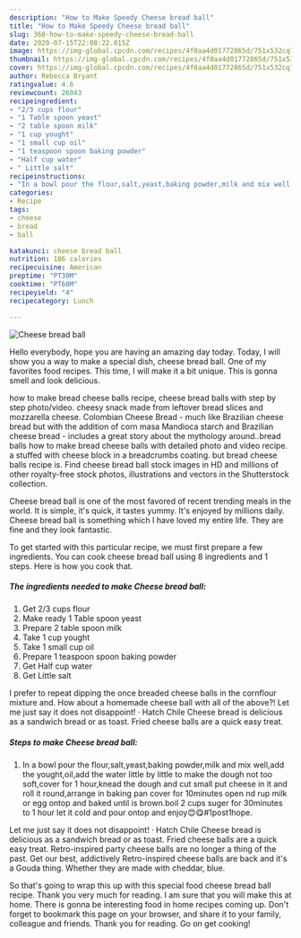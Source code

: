 ```yaml
---
description: "How to Make Speedy Cheese bread ball"
title: "How to Make Speedy Cheese bread ball"
slug: 360-how-to-make-speedy-cheese-bread-ball
date: 2020-07-15T22:08:22.015Z
image: https://img-global.cpcdn.com/recipes/4f0aa4d01772865d/751x532cq70/cheese-bread-ball-recipe-main-photo.jpg
thumbnail: https://img-global.cpcdn.com/recipes/4f0aa4d01772865d/751x532cq70/cheese-bread-ball-recipe-main-photo.jpg
cover: https://img-global.cpcdn.com/recipes/4f0aa4d01772865d/751x532cq70/cheese-bread-ball-recipe-main-photo.jpg
author: Rebecca Bryant
ratingvalue: 4.6
reviewcount: 26043
recipeingredient:
- "2/3 cups flour"
- "1 Table spoon yeast"
- "2 table spoon milk"
- "1 cup yought"
- "1 small cup oil"
- "1 teaspoon spoon baking powder"
- "Half cup water"
- " Little salt"
recipeinstructions:
- "In a bowl pour the flour,salt,yeast,baking powder,milk and mix well,add the yought,oil,add the water little by little to make the dough not too soft,cover for 1 hour,knead the dough and cut small put cheese in it and roll it round,arrange in baking pan cover for 10minutes open nd rup milk or egg ontop and baked until is brown.boil 2 cups suger for 30minutes to 1 hour let it cold and pour ontop and enjoy😊😋#1post1hope."
categories:
- Recipe
tags:
- cheese
- bread
- ball

katakunci: cheese bread ball 
nutrition: 186 calories
recipecuisine: American
preptime: "PT30M"
cooktime: "PT60M"
recipeyield: "4"
recipecategory: Lunch

---
```



![Cheese bread ball](https://img-global.cpcdn.com/recipes/4f0aa4d01772865d/751x532cq70/cheese-bread-ball-recipe-main-photo.jpg)

Hello everybody, hope you are having an amazing day today. Today, I will show you a way to make a special dish, cheese bread ball. One of my favorites food recipes. This time, I will make it a bit unique. This is gonna smell and look delicious.

how to make bread cheese balls recipe, cheese bread balls with step by step photo/video. cheesy snack made from leftover bread slices and mozzarella cheese. Colombian Cheese Bread - much like Brazilian cheese bread but with the addition of corn masa Mandioca starch and Brazilian cheese bread - includes a great story about the mythology around..bread balls how to make bread cheese balls with detailed photo and video recipe. a stuffed with cheese block in a breadcrumbs coating. but bread cheese balls recipe is. Find cheese bread ball stock images in HD and millions of other royalty-free stock photos, illustrations and vectors in the Shutterstock collection.

Cheese bread ball is one of the most favored of recent trending meals in the world. It is simple, it's quick, it tastes yummy. It's enjoyed by millions daily. Cheese bread ball is something which I have loved my entire life. They are fine and they look fantastic.


To get started with this particular recipe, we must first prepare a few ingredients. You can cook cheese bread ball using 8 ingredients and 1 steps. Here is how you cook that.

<!--inarticleads1-->

##### The ingredients needed to make Cheese bread ball:

1. Get 2/3 cups flour
1. Make ready 1 Table spoon yeast
1. Prepare 2 table spoon milk
1. Take 1 cup yought
1. Take 1 small cup oil
1. Prepare 1 teaspoon spoon baking powder
1. Get Half cup water
1. Get  Little salt


I prefer to repeat dipping the once breaded cheese balls in the cornflour mixture and. How about a homemade cheese ball with all of the above?! Let me just say it does not disappoint! · Hatch Chile Cheese bread is delicious as a sandwich bread or as toast. Fried cheese balls are a quick easy treat. 

<!--inarticleads2-->

##### Steps to make Cheese bread ball:

1. In a bowl pour the flour,salt,yeast,baking powder,milk and mix well,add the yought,oil,add the water little by little to make the dough not too soft,cover for 1 hour,knead the dough and cut small put cheese in it and roll it round,arrange in baking pan cover for 10minutes open nd rup milk or egg ontop and baked until is brown.boil 2 cups suger for 30minutes to 1 hour let it cold and pour ontop and enjoy😊😋#1post1hope.


Let me just say it does not disappoint! · Hatch Chile Cheese bread is delicious as a sandwich bread or as toast. Fried cheese balls are a quick easy treat. Retro-inspired party cheese balls are no longer a thing of the past. Get our best, addictively Retro-inspired cheese balls are back and it&#39;s a Gouda thing. Whether they are made with cheddar, blue. 

So that's going to wrap this up with this special food cheese bread ball recipe. Thank you very much for reading. I am sure that you will make this at home. There is gonna be interesting food in home recipes coming up. Don't forget to bookmark this page on your browser, and share it to your family, colleague and friends. Thank you for reading. Go on get cooking!
